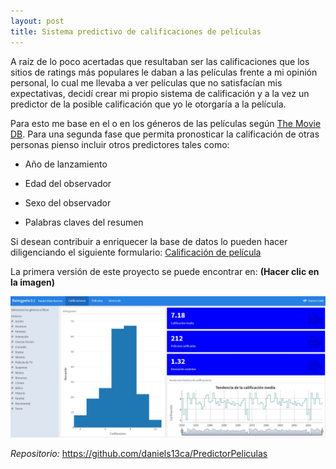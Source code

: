 ```yaml
---
layout: post
title: Sistema predictivo de calificaciones de películas
---
```


A raíz de lo poco acertadas que resultaban ser las calificaciones que los sitios de ratings más populares le daban a las películas frente a mi opinión personal, lo cual me llevaba a ver películas que no satisfacían mis expectativas, decidí crear mi propio sistema de calificación y a la vez un predictor de la posible calificación que yo le otorgaría a la película.

Para esto me base en el o en los géneros de las películas según [The Movie DB](https://www.themoviedb.org/?language=es-ES). Para una segunda fase que permita pronosticar la calificación de otras personas pienso incluir otros predictores tales como:

* Año de lanzamiento

* Edad del observador

* Sexo del observador

* Palabras claves del resumen

Si desean contribuir a enriquecer la base de datos lo pueden hacer diligenciando el siguiente formulario: [Calificación de película](https://docs.google.com/forms/d/e/1FAIpQLScshxk1xVHUhSrvnDOmbjqvz9subYMHC9k2D9Bzdiu3t1uIXQ/viewform)

La primera versión de este proyecto se puede encontrar en: **(Hacer clic en la imagen)**

[![Ratingpelis](https://raw.githubusercontent.com/daniels13ca/daniels13ca.github.io/master/images/Peliculas.JPG)](https://daniels13ca.shinyapps.io/Ratingpelis/)

*Repositorio:*  https://github.com/daniels13ca/PredictorPeliculas